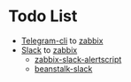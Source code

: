 Todo List
====

- [Telegram-cli](https://github.com/vysheng/tg) to [zabbix](http://zabbix.com)
- [Slack](http://www.slack.com) to [zabbix](http://zabbix.com)
  - [zabbix-slack-alertscript](https://github.com/ericoc/zabbix-slack-alertscript/blob/master/slack.sh)
  - [beanstalk-slack](https://github.com/percipioglobal/beanstalk-slack/blob/master/beanstalk-slack.php)
